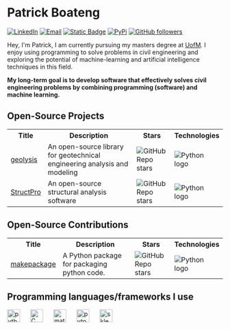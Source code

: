 [geolysis_github_url]: https://github.com/patrickboateng/geolysis
[geolysis_pypi_url]: https://pypi.org/project/geolysis
[geolysis_commits_url]: https://github.com/patrickboateng/geolysis/commits
[linkedin_url]: https://www.linkedin.com/in/patrickboateng/
[academic_cv_url]: https://drive.google.com/file/d/1wxIrrbj7z_JD2DBV2hWMwHUNQZv9EtXf/view?usp=sharing

# Patrick Boateng

[![LinkedIn](https://img.shields.io/badge/-Linkedin-blue?style=for-the-badge&logo=linkedin)][linkedin_url]
[![Email](https://img.shields.io/badge/-Email-red?style=for-the-badge&logo=gmail&logoColor=white)](mailto:boatengpato.pb@gmail.com)
[![Static Badge](https://img.shields.io/badge/PDF-CV-red?logo=adobe&style=for-the-badge)][academic_cv_url]
[![PyPi](https://img.shields.io/badge/PyPi-Pato546-blue?style=for-the-badge&logo=pypi)](https://pypi.org/user/Pato546/)
[![GitHub followers](https://img.shields.io/github/followers/patrickboateng?label=Followers&style=for-the-badge&logo=github)](https://github.com/patrickboateng)

<!-- Links -->

Hey, I'm Patrick, I am currently pursuing my masters degree at
[UofM](https://www.memphis.edu). I enjoy using programming to solve problems in
civil engineering and exploring the potential of machine-learning and artificial
intelligence techniques in this field.

**My long-term goal is to develop software that effectively solves civil
engineering problems by combining programming (software) and machine learning.**

## Open-Source Projects

<table>
  <tr>
    <th>Title</th>
    <th>Description</th>
    <th>Stars</th>
    <th>Technologies</th>
  </tr>

  <tr>
    <td><a href="https://github.com/patrickboateng/geolysis">geolysis</a></td>
    <td>
    An open-source library for geotechnical engineering analysis and modeling
    </td>
    <td>
    <img alt="GitHub Repo stars" 
    src="https://img.shields.io/github/stars/patrickboateng/geolysis">
    </td>
    <td>
    <img alt="Python logo" 
    src="https://img.shields.io/badge/Python-black?style=flat-square&logo=python">
    </img>
    </td>
  </tr>
  <tr>
    <td><a href="https://github.com/patrickboateng/StructPro/">StructPro</a></td>
    <td>An open-source structural analysis software</td>
    <td>
    <img alt="GitHub Repo stars" 
    src="https://img.shields.io/github/stars/patrickboateng/StructPro">
    </td>
    <td>
    <img alt="Python logo" 
    src="https://img.shields.io/badge/Python-black?style=flat-square&logo=python">
    </img>
    </td>
  </tr>
</table>

## Open-Source Contributions

<table>
  <tr>
    <th>Title</th>
    <th>Description</th>
    <th>Stars</th>
    <th>Technologies</th>
  </tr>

  <tr>
    <td><a href=https://github.com/nyggus/makepackage>makepackage</a></td>
    <td>
    A Python package for packaging python code.
    </td>
    <td>
    <img alt="GitHub Repo stars" 
    src="https://img.shields.io/github/stars/nyggus/makepackage">
    </td>
    <td>
    <img alt="Python logo" 
    src="https://img.shields.io/badge/Python-black?style=flat-square&logo=python">
    </img>
    </td>
  </tr>
</table>

<!-- - [**geolysis**][geolysis_github_url]: An open-source software for geotechnical
  engineering analysis and modeling.

  [![PyPI](https://img.shields.io/pypi/v/geolysis?logo=pypi&style=flat)][geolysis_pypi_url]
  [![GitHub last commit](https://img.shields.io/github/last-commit/patrickboateng/geolysis?logo=github&style=flat)][geolysis_commits_url]
  [![PyPI - Downloads](https://img.shields.io/pypi/dm/geolysis?logo=pypi&style=flat)](https://pypistats.org/packages/geolysis)
  ![repo size](https://img.shields.io/github/repo-size/patrickboateng/geolysis?logo=github&style=flat)

- [**StructPro**](https://github.com/patrickboateng/StructPro/): An open-source
  structural analysis software. -->

## Programming languages/frameworks I use

<p align="left">
<img style="margin-right:20px;" alt="python" width=30 height=30 
src="https://cdn.jsdelivr.net/gh/devicons/devicon/icons/python/python-original.svg"/>
<img style="margin-right:20px" alt="C" width=30 height=30 
src="https://cdn.jsdelivr.net/gh/devicons/devicon/icons/c/c-original.svg"/>
<img style="margin-right:20px" alt="matlab" width=30 height=30 
src="https://cdn.jsdelivr.net/gh/devicons/devicon@latest/icons/matlab/matlab-original.svg" />
<img style="margin-right:20px" alt="pytorch" width=30 height=30 
src="https://cdn.jsdelivr.net/gh/devicons/devicon/icons/pytorch/pytorch-original.svg"/>
<img style="margin-right:20px" alt="sklearn" width=30 height=30  
src="https://upload.wikimedia.org/wikipedia/commons/0/05/Scikit_learn_logo_small.svg"/>
</p>
